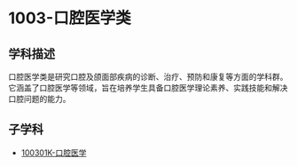 # 1003-口腔医学类

## 学科描述
口腔医学类是研究口腔及颌面部疾病的诊断、治疗、预防和康复等方面的学科群。它涵盖了口腔医学等领域，旨在培养学生具备口腔医学理论素养、实践技能和解决口腔问题的能力。

## 子学科

* [100301K-口腔医学](./100301K-口腔医学/100301K-口腔医学.md)
